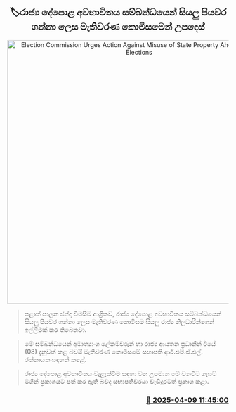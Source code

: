 <p align='center'><b><h2 align='center' title='Election Commission Urges Action Against Misuse of State Property Ahead of Local Elections'>🏷රාජ්‍ය දේපොළ අවභාවිතය සම්බන්ධයෙන් සියලු පියවර ගන්නා ලෙස මැතිවරණ කොමිසමෙන් උපදෙස්</h2></b></p>
<p align='center'><img src='https://helakuru.sgp1.cdn.digitaloceanspaces.com/esana/images/lib/election[1].jpg' width='600' alt='Election Commission Urges Action Against Misuse of State Property Ahead of Local Elections'></p>

> පළාත් පාලන ඡන්ද විමසීම ආශ්‍රිතව, රාජ්‍ය දේපොළ අවභාවිතය සම්බන්ධයෙන් සියලු පියවර ගන්නා ලෙස මැතිවරණ කොමිසම සියලු රාජ්‍ය නිලධාරීන්ගෙන් ඉල්ලීමක් කර තිබෙනවා.

> මේ සම්බන්ධයෙන් අමාත්‍යාංශ ලේකම්වරුන් හා රාජ්‍ය ආයතන ප්‍රධානීන් ඊයේ (08) දැනුවත් කළ බවයි මැතිවරණ කොමිසමේ සභාපති ආර්.එම්.ඒ.එල්. රත්නායක සඳහන් කළේ.

> රාජ්‍ය දේපොළ අවභාවිතය වැළැක්වීම සඳහා වන උපමාන මේ වනවිට ගැසට් මගින් ප්‍රකාශයට පත් කර ඇති බවද සභාපතිවරයා වැඩිදුරටත් ප්‍රකාශ කළා.



<h3 align='right'><a href='https://www.helakuru.lk/esana/p/109111/'>📅 2025-04-09 11:45:00</a></h3>
